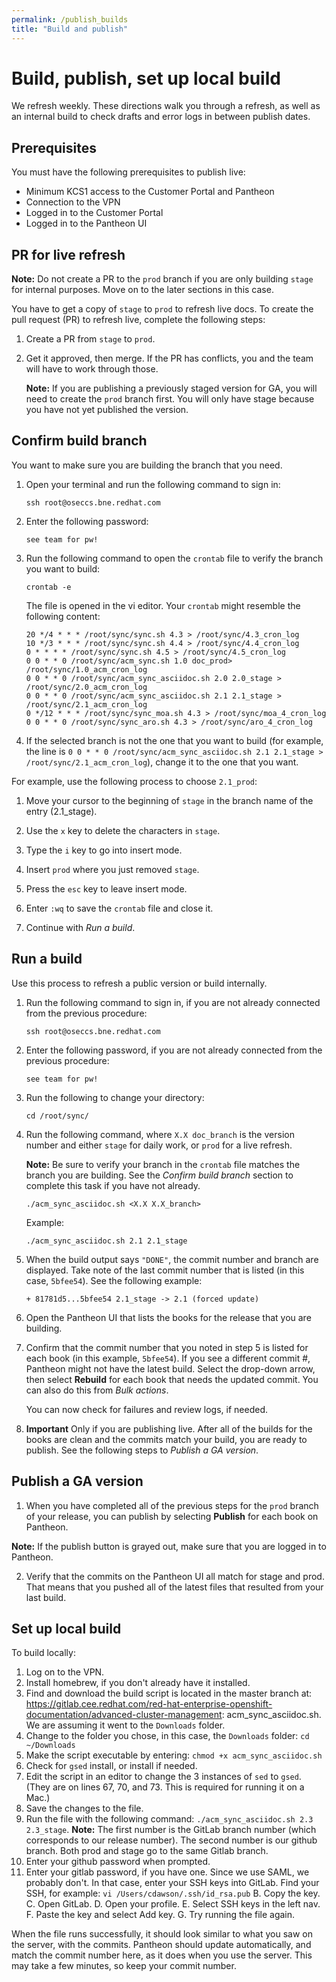 ```yaml
---
permalink: /publish_builds
title: "Build and publish"
---
```



# Build, publish, set up local build

We refresh weekly. These directions walk you through a refresh, as well as an internal build to check drafts and error logs in between publish dates.

## Prerequisites

You must have the following prerequisites to publish live:

- Minimum KCS1 access to the Customer Portal and Pantheon
- Connection to the VPN
- Logged in to the Customer Portal
- Logged in to the Pantheon UI 

## PR for live refresh

**Note:** Do not create a PR to the `prod` branch if you are only building `stage` for internal purposes. Move on to the later sections in this case.

You have to get a copy of `stage` to `prod` to refresh live docs. To create the pull request (PR) to refresh live, complete the following steps:

1. Create a PR from `stage` to `prod`. 

2. Get it approved, then merge. If the PR has conflicts, you and the team will have to work through those.

   **Note:** If you are publishing a previously staged version for GA, you will need to create the `prod` branch first. You will only have stage because you have not yet published the version.
  

## Confirm build branch

You want to make sure you are building the branch that you need.

1. Open your terminal and run the following command to sign in:

   ```
   ssh root@oseccs.bne.redhat.com
   ```

2. Enter the following password: 

   ```
   see team for pw!
   ```
   
3. Run the following command to open the `crontab` file to verify the branch you want to build:

   ```
   crontab -e
   ```
   
   The file is opened in the vi editor. Your `crontab` might resemble the following content:
   
   ```
   20 */4 * * * /root/sync/sync.sh 4.3 > /root/sync/4.3_cron_log
   10 */3 * * * /root/sync/sync.sh 4.4 > /root/sync/4.4_cron_log
   0 * * * * /root/sync/sync.sh 4.5 > /root/sync/4.5_cron_log
   0 0 * * 0 /root/sync/acm_sync.sh 1.0 doc_prod> /root/sync/1.0_acm_cron_log
   0 0 * * 0 /root/sync/acm_sync_asciidoc.sh 2.0 2.0_stage > /root/sync/2.0_acm_cron_log
   0 0 * * 0 /root/sync/acm_sync_asciidoc.sh 2.1 2.1_stage > /root/sync/2.1_acm_cron_log
   0 */12 * * * /root/sync/sync_moa.sh 4.3 > /root/sync/moa_4_cron_log
   0 0 * * 0 /root/sync/sync_aro.sh 4.3 > /root/sync/aro_4_cron_log
   ```
   
4. If the selected branch is not the one that you want to build (for example, the line is `0 0 * * 0 /root/sync/acm_sync_asciidoc.sh 2.1 2.1_stage > /root/sync/2.1_acm_cron_log`), change it to the one that you want. 

For example, use the following process to choose `2.1_prod`: 

  1. Move your cursor to the beginning of `stage` in the branch name of the entry (2.1_stage). 
  2. Use the `x` key to delete the characters in `stage`.
  3. Type the `i` key to go into insert mode.
  4. Insert `prod` where you just removed `stage`.
  5. Press the `esc` key to leave insert mode. 

5. Enter `:wq` to save the `crontab` file and close it. 
   
6. Continue with _Run a build_.

## Run a build

Use this process to refresh a public version or build internally.

1. Run the following command to sign in, if you are not already connected from the previous procedure:

   ```
   ssh root@oseccs.bne.redhat.com
   ```

2. Enter the following password, if you are not already connected from the previous procedure: 

   ```
   see team for pw!
   ```

3. Run the following to change your directory: 

   ```
   cd /root/sync/
   ```

4. Run the following command, where `X.X doc_branch` is the version number and either `stage` for daily work, or `prod` for a live refresh. 

   **Note:** Be sure to verify your branch in the `crontab` file matches the branch you are building. See the _Confirm build branch_ section to complete this task if you have not already.

   ```
   ./acm_sync_asciidoc.sh <X.X X.X_branch>
   ```
   Example:

   ```
   ./acm_sync_asciidoc.sh 2.1 2.1_stage 
   ```
   
5. When the build output says `"DONE"`, the commit number and branch are displayed. Take note of the last commit number that is listed (in this case, `5bfee54`). See the following example:

   ```
   + 81781d5...5bfee54 2.1_stage -> 2.1 (forced update)
   ```

6. Open the Pantheon UI that lists the books for the release that you are building. 

7. Confirm that the commit number that you noted in step 5 is listed for each book (in this example, `5bfee54`). If you see a different commit #, Pantheon might not have the latest build. Select the drop-down arrow, then select **Rebuild** for each book that needs the updated commit. You can also do this from _Bulk actions_. 

   You can now check for failures and review logs, if needed.

8. **Important** Only if you are publishing live. After all of the builds for the books are clean and the commits match your build, you are ready to publish. See the following steps to _Publish a GA version_.

## Publish a GA version
   
1. When you have completed all of the previous steps for the `prod` branch of your release, you can publish by selecting **Publish** for each book on Pantheon.

**Note:** If the publish button is grayed out, make sure that you are logged in to Pantheon. 

2. Verify that the commits on the Pantheon UI all match for stage and prod. That means that you pushed all of the latest files that resulted from your last build.

## Set up local build

To build locally:

1. Log on to the VPN.
2. Install homebrew, if you don't already have it installed.
3. Find and download the build script is located in the master branch at: https://gitlab.cee.redhat.com/red-hat-enterprise-openshift-documentation/advanced-cluster-management: acm_sync_asciidoc.sh. We are assuming it went to the `Downloads` folder.
5. Change to the folder you chose, in this case, the `Downloads` folder: `cd ~/Downloads`
6. Make the script executable by entering: `chmod +x acm_sync_asciidoc.sh`
7. Check for `gsed` install, or install if needed.
8. Edit the script in an editor to change the 3 instances of `sed` to `gsed`. (They are on lines 67, 70, and 73. This is required for running it on a Mac.) 
9. Save the changes to the file.
10. Run the file with the following command: `./acm_sync_asciidoc.sh 2.3 2.3_stage`. **Note:** The first number is the GitLab branch number (which corresponds to our release number). The second number is our github branch. Both prod and stage go to the same Gitlab branch.
11. Enter your github password when prompted.
12. Enter your gitlab password, if you have one. Since we use SAML, we probably don't. In that case, enter your SSH keys into GitLab. Find your SSH, for example:
    `vi /Users/cdawson/.ssh/id_rsa.pub` 
	B. Copy the key.
	C. Open GitLab.
	D. Open your profile.
	E. Select SSH keys in the left nav.
	F. Paste the key and select Add key. 
	G. Try running the file again.
  
When the file runs successfully, it should look similar to what you saw on the server, with the commits. Pantheon should update automatically, and match the commit number here, as it does when you use the server. This may take a few minutes, so keep your commit number.

